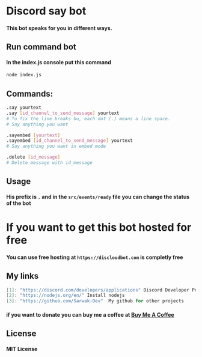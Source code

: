 # Discord say bot
#### This bot speaks for you in different ways.

## Run command bot
 #### In the index.js console put this command
```bash
node index.js
```
## Commands:
```bash
.say yourtext
.say [id_channel_to_send_message] yourtext 
# To fix the line breaks bu, each dot (.) means a line space.
# Say anything you want

.sayembed [yourtext]  
.sayembed [id_channel_to_send_message] yourtext 
# Say anything you want in embed mode

.delete [id_message] 
# Delete message with id_message
```
## Usage
#### His prefix is `.` and in the `src/events/ready` file you can change the status of the bot 

# If you want to get this bot hosted for free
#### You can use free hosting at `https://discloudbot.com` is completly free

## My links
```c
[1]: "https://discord.com/developers/applications" Discord Developer Portal to get the token
[2]: "https://nodejs.org/en/" Install nodejs
[3]: "https://github.com/Sarwak-Dev"  My github for other projects
```
#### if you want to donate you can buy me a coffee at [Buy Me A Coffee](https://ko-fi.com/sarwak "Buy Me A Coffee")
## License

#### MIT License
